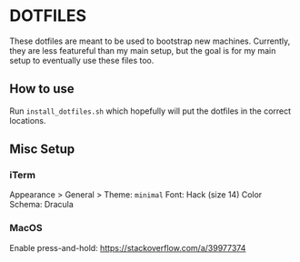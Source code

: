 # DOTFILES
These dotfiles are meant to be used to bootstrap new machines. Currently, they are less featureful than my main setup, but the goal is for my main setup to eventually use these files too.


## How to use
Run `install_dotfiles.sh` which hopefully will put the dotfiles in the correct locations.

## Misc Setup
### iTerm
Appearance > General > Theme: `minimal`
Font: Hack (size 14)
Color Schema: Dracula

### MacOS
Enable press-and-hold: https://stackoverflow.com/a/39977374 



